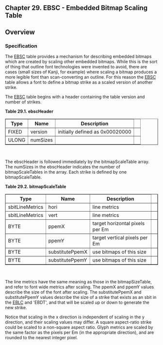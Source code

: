 <div xmlns="http://www.w3.org/1999/xhtml" role="" class="chapter"><div class="titlepage"><div><div><h2 class="title"><a name="chapter.EBSC"></a>Chapter 29. EBSC - Embedded Bitmap Scaling Table</h2></div></div></div><div role="fragment" class="section"><div class="titlepage"><div><div><h2 class="title" style="clear: both"><a name="idm114622398208"></a>Overview</h2></div></div></div><div role="specification" class="section"><div class="titlepage"><div><div><h3 class="title"><a name="section.29.1.1"></a>Specification</h3></div></div></div><p role="">The <a role="" class="link" href="chapter.EBSC.md" title="Chapter 29. EBSC - Embedded Bitmap Scaling Table">EBSC</a> table provides a mechanism for describing
          embedded bitmaps which are created by scaling other embedded
          bitmaps. While this is the sort of thing that outline font
          technologies were invented to avoid, there are cases (small
          sizes of Kanji, for example) where scaling a bitmap produces
          a more legible font than scan-converting an outline. For
          this reason the <a role="" class="link" href="chapter.EBSC.md" title="Chapter 29. EBSC - Embedded Bitmap Scaling Table">EBSC</a> table allows a font to define a
          bitmap strike as a scaled version of another strike.</p><p role="">The <a role="" class="link" href="chapter.EBSC.md" title="Chapter 29. EBSC - Embedded Bitmap Scaling Table">EBSC</a> table begins with a header containing the
          table version and number of strikes.</p><div class="table"><a name="idm114622393168"></a><p class="title"><strong>Table 29.1. ebscHeader</strong></p><div class="table-contents"><table role="" class="table" summary="ebscHeader" border="1"><colgroup><col/><col/><col/><col/></colgroup><thead><tr><th role="">Type</th><th role="">Name</th><th role="">Description</th><td class="auto-generated"> </td></tr></thead><tbody><tr><td role="">FIXED</td><td role="">version</td><td role="">initially defined as 0x00020000</td><td class="auto-generated"> </td></tr><tr><td role="">ULONG</td><td role="">numSizes</td><td role=""> </td><td class="auto-generated"> </td></tr></tbody></table></div></div><br class="table-break"/><p role="">The ebscHeader is followed immediately by the
          bitmapScaleTable array. The numSizes in the ebscHeader
          indicates the number of bitmapScaleTables in the array. Each
          strike is defined by one bitmapScaleTable.</p><div class="table"><a name="idm114622387440"></a><p class="title"><strong>Table 29.2. bitmapScaleTable</strong></p><div class="table-contents"><table role="" class="table" summary="bitmapScaleTable" border="1"><colgroup><col/><col/><col/><col/></colgroup><thead><tr><th role="">Type</th><th role="">Name</th><th role="">Description</th><td class="auto-generated"> </td></tr></thead><tbody><tr><td role="">sbitLineMetrics</td><td role="">hori</td><td role="">line metrics</td><td class="auto-generated"> </td></tr><tr><td role="">sbitLineMetrics</td><td role="">vert</td><td role="">line metrics</td><td class="auto-generated"> </td></tr><tr><td role="">BYTE</td><td role="">ppemX</td><td role="">target horizontal pixels per Em</td><td class="auto-generated"> </td></tr><tr><td role="">BYTE</td><td role="">ppemY</td><td role="">target vertical pixels per Em</td><td class="auto-generated"> </td></tr><tr><td role="">BYTE</td><td role="">substitutePpemX</td><td role="">use bitmaps of this size</td><td class="auto-generated"> </td></tr><tr><td role="">BYTE</td><td role="">substitutePpemY</td><td role="">use bitmaps of this size</td><td class="auto-generated"> </td></tr></tbody></table></div></div><br class="table-break"/><p role="">The line metrics have the same meaning as those in the
          bitmapSizeTable, and refer to font wide metrics after
          scaling. The ppemX and ppemY values describe the size of the
          font after scaling. The substitutePpemX and substitutePpemY
          values describe the size of a strike that exists as an sbit
          in the <a role="" class="link" href="chapter.EBLC.md" title="Chapter 28. EBLC - Embedded Bitmap Location Table">EBLC</a> and 'EBDT', and that will be scaled up or down
          to generate the new strike.</p><p role="">Notice that scaling in the x direction is independent of
          scaling in the y direction, and their scaling values may
          differ. A square aspect-ratio strike could be scaled to a
          non-square aspect ratio. Glyph metrics are scaled by the
          same factor as the pixels per Em (in the appropriate
          direction), and are rounded to the nearest integer
          pixel.</p></div></div></div>